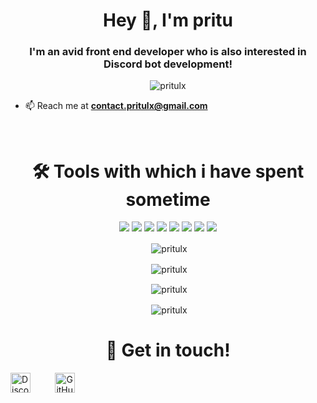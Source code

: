 <h1 align="center">Hey 👋, I'm pritu</h1>
<h3 align="center">I'm an avid front end developer who is also interested in Discord bot development!</h3>

<p align="center"> <img src="https://komarev.com/ghpvc/?username=pritulx&style=flat-square" alt="pritulx" /> </p>

<!-- - 👨‍💻 All of my projects are available at **[https://sujalgoel.ml](https://sujalgoel.ml)** -->

- 📫 Reach me at **[contact.pritulx@gmail.com](https://mail.google.com/mail/u/0/?view=cm&fs=1&to=contact.pritulx@gmail.com)**
<br>
<h1 align="center">🛠️ Tools with which i have spent sometime</h1>
<p align="center"><img src="https://img.shields.io/badge/node.js%20-%2343853D.svg?&style=for-the-badge&logo=node.js&logoColor=white"/>   <img src="https://img.shields.io/badge/javascript%20-%23323330.svg?&style=for-the-badge&logo=javascript&logoColor=%23F7DF1E"/>   <img src="https://img.shields.io/badge/html5%20-%23E34F26.svg?&style=for-the-badge&logo=html5&logoColor=white"/>   <img src="https://img.shields.io/badge/css3%20-%231572B6.svg?&style=for-the-badge&logo=css3&logoColor=white"/> <img src="https://img.shields.io/badge/express.js%20-%23404d59.svg?&style=for-the-badge"/>   <img src="https://img.shields.io/badge/react%20-%2320232a.svg?&style=for-the-badge&logo=react&logoColor=%2361DAFB"/>   <img src="https://img.shields.io/badge/github%20-%23121011.svg?&style=for-the-badge&logo=github&logoColor=white"/>   <img src ="https://img.shields.io/badge/MongoDB-%234ea94b.svg?&style=for-the-badge&logo=mongodb&logoColor=white"/></p>

<p align="center">&nbsp;<img align="center" src="https://github-readme-stats.vercel.app/api/top-langs/?username=pritulx&layout=compact&hide=html" alt="pritulx" /></p>
<p align="center">&nbsp;<img align="center" src="https://github-profile-trophy.vercel.app/?username=pritulx&row=2&column=3" alt="pritulx" /></p>
<p align="center">&nbsp;<img align="center" src="https://github-readme-stats.vercel.app/api?username=pritulx&show_icons=true" alt="pritulx" /></p>
<p align="center">&nbsp;<img align="center" src="https://github-readme-streak-stats.herokuapp.com/?user=pritulx" alt="pritulx" /></p>
<h1 align="center">🤝 Get in touch!</h1>
<p align="center">

<a href="https://discord.com/users/741549223127941170" target="_blank"><img alt="Discord" title="Discord" height="32" width="32" src="https://raw.githubusercontent.com/peterthehan/peterthehan/master/assets/discord.svg"></a>&nbsp;&nbsp;&nbsp;&nbsp;&nbsp;&nbsp;&nbsp;&nbsp;&nbsp;
  <a href="https://github.com/pritulx"><img alt="GitHub" title="GitHub" height="32" width="32" src="https://raw.githubusercontent.com/peterthehan/peterthehan/master/assets/github.svg"></a>
</p>
